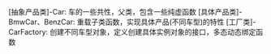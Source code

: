 [抽象产品类]-Car: 车的一些共性，父类，包含一些纯虚函数
[具体产品类]-BmwCar、BenzCar: 重载子类函数，实现具体产品(不同车型)的特性
[工厂类]-CarFactory: 创建不同车型对象，定义创建具体实例对象的接口，多态动态绑定函数

[适用场景]: 简单场景，通过传入不同车型参数，创建不同的车厂对象;根据不同车型进行录音参数的配置
[优点]: 工厂类进行了一层简单封装，根据车型创建不同的对象
[缺点]: 扩展性差，新增产品需要去修改工厂类